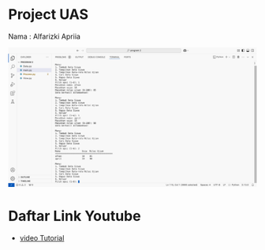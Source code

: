 # Project UAS
Nama : Alfarizki Apriia





![foto](https://github.com/aprilia55/Project-uas/blob/24fe2707e8beb08d33acf0dff115157066b40d92/Screen%20Shot%202025-01-07%20at%2012.18.07.png)

# Daftar Link Youtube
- [video Tutorial](https://youtu.be/zARyDQw_x0Y?si=CVD6HMswQq7wjxHE)
